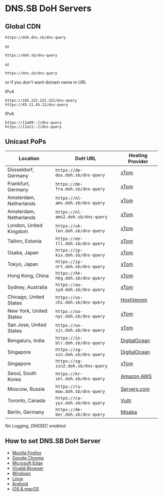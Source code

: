 # DNS.SB DoH Servers

## Global CDN


`https://doh.dns.sb/dns-query`

or

`https://doh.sb/dns-query`

or

`https://dns.sb/dns-query`

or if you don't want domain name in URL

IPv4

```
https://185.222.222.222/dns-query
https://45.11.45.11/dns-query
```

IPv6

```
https://[2a09::]/dns-query
https://[2a11::]/dns-query
```

## Unicast PoPs

| Location                   | DoH URL                            | Hosting Provider                           |
| -------------------------- | ---------------------------------- | ------------------------------------------ |
| Düsseldorf, Germany        | `https://de-dus.doh.sb/dns-query`  | [xTom](https://xtom.com/)                  |
| Frankfurt, Germany         | `https://de-fra.doh.sb/dns-query`  | [xTom](https://xtom.com/)                  |
| Amsterdam, Netherlands     | `https://nl-ams.doh.sb/dns-query`  | [xTom](https://xtom.com/)                  |
| Amsterdam, Netherlands     | `https://nl-ams2.doh.sb/dns-query` | [xTom](https://xtom.com/)                  |
| London, United Kingdom     | `https://uk-lon.doh.sb/dns-query`  | [xTom](https://xtom.com/)                  |
| Tallinn, Estonia           | `https://ee-tll.doh.sb/dns-query`  | [xTom](https://xtom.com/)                  |
| Osaka, Japan               | `https://jp-kix.doh.sb/dns-query`  | [xTom](https://xtom.com/)                  |
| Tokyo, Japan               | `https://jp-nrt.doh.sb/dns-query`  | [xTom](https://xtom.com/)                  |
| Hong Kong, China           | `https://hk-hkg.doh.sb/dns-query`  | [xTom](https://xtom.com/)                  |
| Sydney, Australia          | `https://au-syd.doh.sb/dns-query`  | [xTom](https://xtom.com/)                  |
| Chicago, United States     | `https://us-chi.doh.sb/dns-query`  | [HostVenom](https://xt.om/hostvenom)       |
| New York, United States    | `https://us-nyc.doh.sb/dns-query`  | [xTom](https://xtom.com/)                  |
| San Jose, United States    | `https://us-sjc.doh.sb/dns-query`  | [xTom](https://xtom.com/)                  |
| Bengaluru, India           | `https://in-blr.doh.sb/dns-query`  | [DigitalOcean](https://xt.om/digitalocean) |
| Singapore                  | `https://sg-sin.doh.sb/dns-query`  | [DigitalOcean](https://xt.om/digitalocean) |
| Singapore                  | `https://sg-sin2.doh.sb/dns-query` | [xTom](https://xtom.com/)                  |
| Seoul, South Korea         | `https://kr-sel.doh.sb/dns-query`  | [Amazon AWS](https://aws.amazon.com/)      |
| Moscow, Russia             | `https://ru-mow.doh.sb/dns-query`  | [Servers.com](https://xt.om/serverscom)    |
| Toronto, Canada            | `https://ca-yyz.doh.sb/dns-query`  | [Vultr](https://xt.om/vultr)               |
| Berlin, Germany            | `https://de-ber.doh.sb/dns-query`  | [Misaka](https://misaka.io/)               |

*No Logging, DNSSEC enabled*

## How to set DNS.SB DoH Server

- [Mozilla Firefox](https://dns.sb/guide/doh/firefox/)
- [Google Chrome](https://dns.sb/guide/doh/chrome/)
- [Microsoft Edge](https://dns.sb/guide/doh/edge/)
- [Vivaldi Browser](https://dns.sb/doh/vivaldi/)
- [Windows](https://dns.sb/guide/doh/windows/)
- [Linux](https://dns.sb/guide/doh/linux/)
- [Android](https://dns.sb/guide/doh/android/)
- [iOS & macOS](https://dns.sb/guide/doh/apple/)
